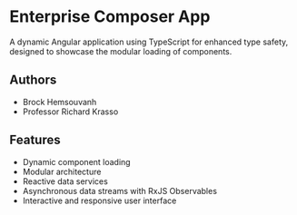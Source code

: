 # Enterprise Composer App

A dynamic Angular application using TypeScript for enhanced type safety, designed to showcase the modular loading of components.

## Authors

- Brock Hemsouvanh
- Professor Richard Krasso

## Features

- Dynamic component loading
- Modular architecture
- Reactive data services
- Asynchronous data streams with RxJS Observables
- Interactive and responsive user interface
